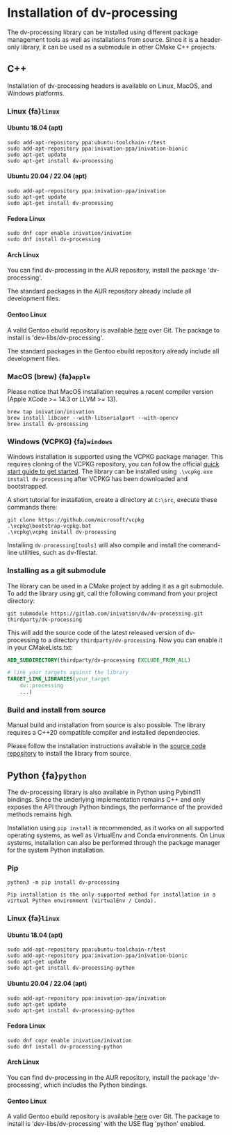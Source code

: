 # Installation of dv-processing

The dv-processing library can be installed using different package management tools as well as installations from
source. Since it is a header-only library, it can be used as a submodule in other CMake C++ projects.

## C++

Installation of dv-processing headers is available on Linux, MacOS, and Windows platforms.

### Linux {fa}`linux`

#### Ubuntu 18.04 (apt)

```shell
sudo add-apt-repository ppa:ubuntu-toolchain-r/test
sudo add-apt-repository ppa:inivation-ppa/inivation-bionic
sudo apt-get update
sudo apt-get install dv-processing
```

#### Ubuntu 20.04 / 22.04 (apt)

```shell
sudo add-apt-repository ppa:inivation-ppa/inivation
sudo apt-get update
sudo apt-get install dv-processing
```

#### Fedora Linux

```shell
sudo dnf copr enable inivation/inivation
sudo dnf install dv-processing
```

#### Arch Linux

You can find dv-processing in the AUR repository, install the package 'dv-processing'.

The standard packages in the AUR repository already include all development files.

#### Gentoo Linux

A valid Gentoo ebuild repository is available [here](https://gitlab.com/inivation/gentoo-inivation/) over Git. The
package to install is 'dev-libs/dv-processing'.

The standard packages in the Gentoo ebuild repository already include all development files.

### MacOS (brew) {fa}`apple`

Please notice that MacOS installation requires a recent compiler version (Apple XCode >= 14.3 or LLVM >= 13).

```shell
brew tap inivation/inivation
brew install libcaer --with-libserialport --with-opencv
brew install dv-processing
```

### Windows (VCPKG) {fa}`windows`

Windows installation is supported using the VCPKG package manager. This requires cloning of the VCPKG repository, you
can follow the official [quick start guide to get started](https://github.com/microsoft/vcpkg#quick-start-windows). The
library can be installed using `.\vcpkg.exe install dv-processing` after VCPKG has been downloaded and bootstrapped.

A short tutorial for installation, create a directory at `C:\src`, execute these commands there:

```shell
git clone https://github.com/microsoft/vcpkg
.\vcpkg\bootstrap-vcpkg.bat
.\vcpkg\vcpkg install dv-processing
```

Installing `dv-processing[tools]` will also compile and install the command-line utilities, such as dv-filestat.

### Installing as a git submodule

The library can be used in a CMake project by adding it as a git submodule. To add the library using git, call the
following command from your project directory:

```shell
git submodule https://gitlab.com/inivation/dv/dv-processing.git thirdparty/dv-processing
```

This will add the source code of the latest released version of dv-processing to a directory `thirdparty/dv-processing`.
Now you can enable it in your CMakeLists.txt:

```cmake
ADD_SUBDIRECTORY(thirdparty/dv-processing EXCLUDE_FROM_ALL)

# link your targets against the library
TARGET_LINK_LIBRARIES(your_target
	dv::processing
	...)
```

### Build and install from source

Manual build and installation from source is also possible. The library requires a C++20 compatible compiler and
installed dependencies.

Please follow the installation instructions available in the
[source code repository](https://gitlab.com/inivation/dv/dv-processing/) to install the library from source.

## Python {fa}`python`

The dv-processing library is also available in Python using Pybind11 bindings. Since the underlying implementation
remains C++ and only exposes the API through Python bindings, the performance of the provided methods remains high.

Installation using `pip install` is recommended, as it works on all supported operating systems, as well as VirtualEnv
and Conda environments. On Linux systems, installation can also be performed through the package manager for the system
Python installation.

### Pip

```shell
python3 -m pip install dv-processing
```

```{note}
Pip installation is the only supported method for installation in a virtual Python environment (VirtualEnv / Conda).
```

### Linux {fa}`linux`

#### Ubuntu 18.04 (apt)

```shell
sudo add-apt-repository ppa:ubuntu-toolchain-r/test
sudo add-apt-repository ppa:inivation-ppa/inivation-bionic
sudo apt-get update
sudo apt-get install dv-processing-python
```

#### Ubuntu 20.04 / 22.04 (apt)

```shell
sudo add-apt-repository ppa:inivation-ppa/inivation
sudo apt-get update
sudo apt-get install dv-processing-python
```

#### Fedora Linux

```shell
sudo dnf copr enable inivation/inivation
sudo dnf install dv-processing-python
```

#### Arch Linux

You can find dv-processing in the AUR repository, install the package 'dv-processing', which includes the Python
bindings.

#### Gentoo Linux

A valid Gentoo ebuild repository is available [here](https://gitlab.com/inivation/gentoo-inivation/) over Git. The
package to install is 'dev-libs/dv-processing' with the USE flag 'python' enabled.
